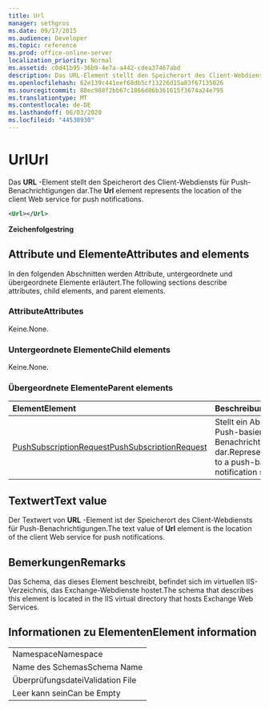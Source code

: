 ```yaml
---
title: Url
manager: sethgros
ms.date: 09/17/2015
ms.audience: Developer
ms.topic: reference
ms.prod: office-online-server
localization_priority: Normal
ms.assetid: c0d41b95-36b9-4e7a-a442-cdea37467abd
description: Das URL-Element stellt den Speicherort des Client-Webdiensts für Push-Benachrichtigungen dar.
ms.openlocfilehash: 62e139c441eef68db5cf13226d15a83f67135026
ms.sourcegitcommit: 88ec988f2bb67c1866d06b361615f3674a24e795
ms.translationtype: MT
ms.contentlocale: de-DE
ms.lasthandoff: 06/03/2020
ms.locfileid: "44530930"
---
```

# <a name="url"></a><span data-ttu-id="50360-103">Url</span><span class="sxs-lookup"><span data-stu-id="50360-103">Url</span></span>

<span data-ttu-id="50360-104">Das **URL** -Element stellt den Speicherort des Client-Webdiensts für Push-Benachrichtigungen dar.</span><span class="sxs-lookup"><span data-stu-id="50360-104">The **Url** element represents the location of the client Web service for push notifications.</span></span> 
  
```XML
<Url></Url>
```

 <span data-ttu-id="50360-105">**Zeichenfolge**</span><span class="sxs-lookup"><span data-stu-id="50360-105">**string**</span></span>
## <a name="attributes-and-elements"></a><span data-ttu-id="50360-106">Attribute und Elemente</span><span class="sxs-lookup"><span data-stu-id="50360-106">Attributes and elements</span></span>

<span data-ttu-id="50360-107">In den folgenden Abschnitten werden Attribute, untergeordnete und übergeordnete Elemente erläutert.</span><span class="sxs-lookup"><span data-stu-id="50360-107">The following sections describe attributes, child elements, and parent elements.</span></span>
  
### <a name="attributes"></a><span data-ttu-id="50360-108">Attribute</span><span class="sxs-lookup"><span data-stu-id="50360-108">Attributes</span></span>

<span data-ttu-id="50360-109">Keine.</span><span class="sxs-lookup"><span data-stu-id="50360-109">None.</span></span>
  
### <a name="child-elements"></a><span data-ttu-id="50360-110">Untergeordnete Elemente</span><span class="sxs-lookup"><span data-stu-id="50360-110">Child elements</span></span>

<span data-ttu-id="50360-111">Keine.</span><span class="sxs-lookup"><span data-stu-id="50360-111">None.</span></span>
  
### <a name="parent-elements"></a><span data-ttu-id="50360-112">Übergeordnete Elemente</span><span class="sxs-lookup"><span data-stu-id="50360-112">Parent elements</span></span>

|<span data-ttu-id="50360-113">**Element**</span><span class="sxs-lookup"><span data-stu-id="50360-113">**Element**</span></span>|<span data-ttu-id="50360-114">**Beschreibung**</span><span class="sxs-lookup"><span data-stu-id="50360-114">**Description**</span></span>|
|:-----|:-----|
|[<span data-ttu-id="50360-115">PushSubscriptionRequest</span><span class="sxs-lookup"><span data-stu-id="50360-115">PushSubscriptionRequest</span></span>](pushsubscriptionrequest.md) <br/> |<span data-ttu-id="50360-116">Stellt ein Abonnement für ein Push-basiertes Ereignis Benachrichtigungsabonnement dar.</span><span class="sxs-lookup"><span data-stu-id="50360-116">Represents a subscription to a push-based event notification subscription.</span></span>  <br/> |
   
## <a name="text-value"></a><span data-ttu-id="50360-117">Textwert</span><span class="sxs-lookup"><span data-stu-id="50360-117">Text value</span></span>

<span data-ttu-id="50360-118">Der Textwert von **URL** -Element ist der Speicherort des Client-Webdiensts für Push-Benachrichtigungen.</span><span class="sxs-lookup"><span data-stu-id="50360-118">The text value of **Url** element is the location of the client Web service for push notifications.</span></span> 
  
## <a name="remarks"></a><span data-ttu-id="50360-119">Bemerkungen</span><span class="sxs-lookup"><span data-stu-id="50360-119">Remarks</span></span>

<span data-ttu-id="50360-120">Das Schema, das dieses Element beschreibt, befindet sich im virtuellen IIS-Verzeichnis, das Exchange-Webdienste hostet.</span><span class="sxs-lookup"><span data-stu-id="50360-120">The schema that describes this element is located in the IIS virtual directory that hosts Exchange Web Services.</span></span>
  
## <a name="element-information"></a><span data-ttu-id="50360-121">Informationen zu Elementen</span><span class="sxs-lookup"><span data-stu-id="50360-121">Element information</span></span>

||
|:-----|
|<span data-ttu-id="50360-122">Namespace</span><span class="sxs-lookup"><span data-stu-id="50360-122">Namespace</span></span>  <br/> |
|<span data-ttu-id="50360-123">Name des Schemas</span><span class="sxs-lookup"><span data-stu-id="50360-123">Schema Name</span></span>  <br/> |
|<span data-ttu-id="50360-124">Überprüfungsdatei</span><span class="sxs-lookup"><span data-stu-id="50360-124">Validation File</span></span>  <br/> |
|<span data-ttu-id="50360-125">Leer kann sein</span><span class="sxs-lookup"><span data-stu-id="50360-125">Can be Empty</span></span>  <br/> |
   

